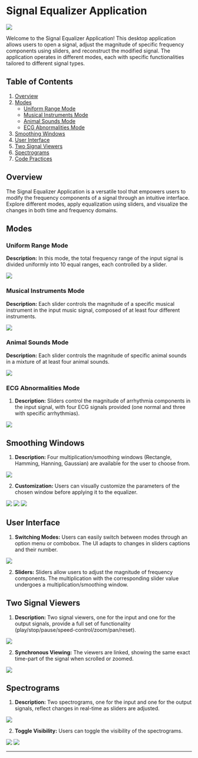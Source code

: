 # Signal Equalizer Application

![](images/Screenshot.png)

Welcome to the Signal Equalizer Application! This desktop application allows users to open a signal, adjust the magnitude of specific frequency components using sliders, and reconstruct the modified signal. The application operates in different modes, each with specific functionalities tailored to different signal types.

## Table of Contents

1. [Overview](#overview)
2. [Modes](#modes)
   - [Uniform Range Mode](#uniform-range-mode)
   - [Musical Instruments Mode](#musical-instruments-mode)
   - [Animal Sounds Mode](#animal-sounds-mode)
   - [ECG Abnormalities Mode](#ecg-abnormalities-mode)
3. [Smoothing Windows](#smoothing-windows)
4. [User Interface](#user-interface)
5. [Two Signal Viewers](#two-signal-viewers)
6. [Spectrograms](#spectrograms)
7. [Code Practices](#code-practices)

## Overview

The Signal Equalizer Application is a versatile tool that empowers users to modify the frequency components of a signal through an intuitive interface. Explore different modes, apply equalization using sliders, and visualize the changes in both time and frequency domains.

## Modes

### Uniform Range Mode

 **Description:** In this mode, the total frequency range of the input signal is divided uniformly into 10 equal ranges, each controlled by a slider.

![](images/Screenshot3.png)

### Musical Instruments Mode

 **Description:** Each slider controls the magnitude of a specific musical instrument in the input music signal, composed of at least four different instruments.

![](images/Screenshot6.png)

### Animal Sounds Mode

 **Description:** Each slider controls the magnitude of specific animal sounds in a mixture of at least four animal sounds.

 ![](images/Screenshot5.png)


### ECG Abnormalities Mode

1. **Description:** Sliders control the magnitude of arrhythmia components in the input signal, with four ECG signals provided (one normal and three with specific arrhythmias).

 ![](images/Screenshot4.png)


## Smoothing Windows

1. **Description:** Four multiplication/smoothing windows (Rectangle, Hamming, Hanning, Gaussian) are available for the user to choose from.

 ![](images/Screenshot7.png)


2. **Customization:** Users can visually customize the parameters of the chosen window before applying it to the equalizer.

 ![](images/Screenshot8.png)
![](images/Screenshot9.png)
![](images/Screenshot10.png)


## User Interface

1. **Switching Modes:** Users can easily switch between modes through an option menu or combobox. The UI adapts to changes in sliders captions and their number.

![](images/Screenshot2.png)


2. **Sliders:** Sliders allow users to adjust the magnitude of frequency components. The multiplication with the corresponding slider value undergoes a multiplication/smoothing window.

## Two Signal Viewers

1. **Description:** Two  signal viewers, one for the input and one for the output signals, provide a full set of functionality (play/stop/pause/speed-control/zoom/pan/reset).

![](images/Screenshot11.png)


2. **Synchronous Viewing:** The viewers are linked, showing the same exact time-part of the signal when scrolled or zoomed.

![](images/Screenshot12.png)

## Spectrograms

1. **Description:** Two spectrograms, one for the input and one for the output signals, reflect changes in real-time as sliders are adjusted.

![](images/Screenshot13.png)


2. **Toggle Visibility:** Users can toggle the visibility of the spectrograms.

![](images/Screenshot14.png)
![](images/Screenshot15.png)


----
